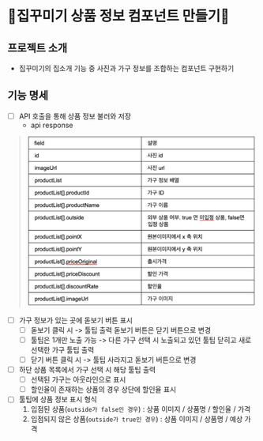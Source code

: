 # 🏩집꾸미기 상품 정보 컴포넌트 만들기🎀



## 프로젝트 소개

* 집꾸미기의 집소개 기능 중 사진과 가구 정보를 조합하는 컴포넌트 구현하기

## 기능 명세

- [ ] API 호출을 통해 상품 정보 불러와 저장
  * api response

> ![img](README.assets/Untitled.png)
>
> 

- [ ] 가구 정보가 있는 곳에 돋보기 버튼 표시
  - [ ] 돋보기 클릭 시 -> 툴팁 출력 돋보기 버튼은 닫기 버튼으로 변경
  - [ ] 툴팁은 1개만 노출 가능 -> 다른 가구 선택 시 노출되고 있던 툴팁 닫히고 새로 선택한 가구 툴팁 출력
  - [ ] 닫기 버튼 클릭 시 -> 툴팁 사라지고 돋보기 버튼으로 변경
- [ ] 하단 상품 목록에서 가구 선택 시 해당 툴팁 출력
  - [ ] 선택된 가구는 아웃라인으로 표시
  - [ ] 할인율이 존재하는 상품의 경우 상단에 할인율 표시
- [ ] 툴팁에 상품 정보 표시 형식
  1. 입점된 상품(`outside가 false인 경우`) : 상품 이미지 / 상품명 / 할인율 / 가격 
  2. 입점되지 않은 상품(`outside가 true인 경우`) : 상품 이미지 / 상품명 / 예상 가격